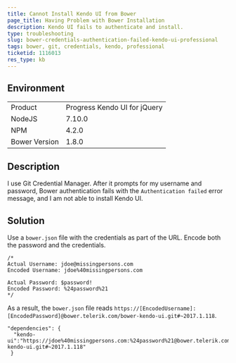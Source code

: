 ```yaml
---
title: Cannot Install Kendo UI from Bower
page_title: Having Problem with Bower Installation 
description: Kendo UI fails to authenticate and install.
type: troubleshooting
slug: bower-credentials-authentication-failed-kendo-ui-professional
tags: bower, git, credentials, kendo, professional
ticketid: 1116013
res_type: kb
---
```


## Environment

<table>
 <tr>
  <td>Product</td>
  <td>Progress Kendo UI for jQuery</td>
 </tr>
 <tr>
  <td>NodeJS</td>
  <td>7.10.0</td>
 </tr>
 <tr>
  <td>NPM</td>
  <td>4.2.0</td>
 </tr>
 <tr>
  <td>Bower Version</td>
  <td>1.8.0</td>
 </tr>
</table>

## Description

I use Git Credential Manager. After it prompts for my username and password, Bower authentication fails with the `Authentication failed` error message, and I am not able to install Kendo UI.  

## Solution

Use a `bower.json` file with the credentials as part of the URL. Encode both the password and the credentials.

```
/*
Actual Username: jdoe@missingpersons.com
Encoded Username: jdoe%40missingpersons.com 

Actual Password: $password!
Encoded Password: %24password%21
*/ 
```

As a result, the `bower.json` file reads `https://[EncodedUsername]:[EncodedPassword]@bower.telerik.com/bower-kendo-ui.git#~2017.1.118`.

```
"dependencies": {
  "kendo-ui":"https://jdoe%40missingpersons.com:%24password%21@bower.telerik.com/bower-kendo-ui.git#~2017.1.118"
 } 
 ```
